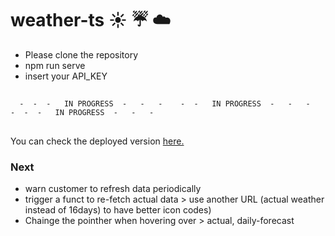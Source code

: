 # weather-ts :sunny: :umbrella: :cloud:

- Please clone the repository
- npm run serve
- insert your API_KEY

## 
      -  -  -   IN PROGRESS  -   -   -    -  -   IN PROGRESS  -   -   -    -  -  -   IN PROGRESS  -   -   -  
##    

You can check the deployed version [here.](https://gergokutu-weather.netlify.app)

### Next

- warn customer to refresh data periodically
- trigger a funct to re-fetch actual data > use another URL (actual weather instead of 16days) to have better icon codes)
- Chainge the pointher when hovering over > actual, daily-forecast
